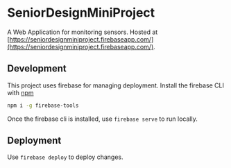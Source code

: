 # SeniorDesignMiniProject
A Web Application for monitoring sensors. Hosted at
[https://seniordesignminiproject.firebaseapp.com/](https://seniordesignminiproject.firebaseapp.com/).

## Development

This project uses firebase for managing deployment.
Install the firebase CLI with [npm](https://nodejs.org/en/)

```sh
npm i -g firebase-tools
```

Once the firebase cli is installed, use `firebase serve` to run locally.

## Deployment
Use `firebase deploy` to deploy changes.
